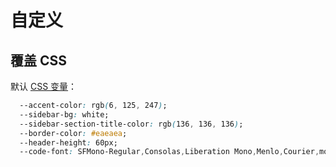 # 自定义

## 覆盖 CSS

默认 [CSS 变量](https://developer.mozilla.org/en-US/docs/Web/CSS/Using_CSS_variables)：

```css
  --accent-color: rgb(6, 125, 247);
  --sidebar-bg: white;
  --sidebar-section-title-color: rgb(136, 136, 136);
  --border-color: #eaeaea;
  --header-height: 60px;
  --code-font: SFMono-Regular,Consolas,Liberation Mono,Menlo,Courier,monospace;
```
